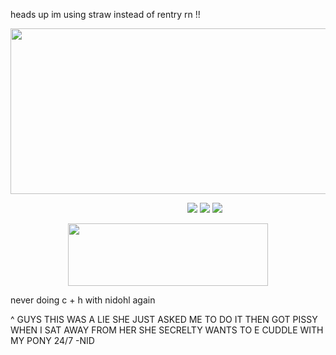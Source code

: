 heads up im using straw instead of rentry rn !!

<p align="center">
  <img width="600" height="265" src="https://files.catbox.moe/h07bxe.png">
</p>


&emsp; &emsp;&emsp; &emsp; &emsp; &emsp; &emsp; &emsp; &emsp; &emsp; &emsp; &emsp; &emsp; &emsp; &emsp; &emsp; [<img src="https://files.catbox.moe/5pbvcu.png">](https://zoeazyonme.straw.page) [<img src="https://files.catbox.moe/0py9ku.png">](https://zoeazyonme.straw.page) [<img src="https://files.catbox.moe/3msaih.png">](https://pronouns.cc/@violyn)

<p align="center">
  <img width="320" height="100" src="https://spotify-github-profile.kittinanx.com/api/view?uid=cc7ruoqolcp0f2nf5f1txlivi&cover_image=true&theme=natemoo-re&show_offline=true&background_color=121212&interchange=false&bar_color_cover=true&bar_color=53b14f)](https://github.com/kittinan/spotify-github-profile)](https://spotify-github-profile.kittinanx.com/api/view?uid=cc7ruoqolcp0f2nf5f1txlivi&redirect=true)">
</p>


never doing c + h with nidohl again 

^
GUYS THIS WAS A LIE SHE JUST ASKED ME TO DO IT THEN GOT PISSY WHEN I SAT AWAY FROM HER SHE SECRELTY WANTS TO E CUDDLE WITH MY PONY 24/7 -NID
